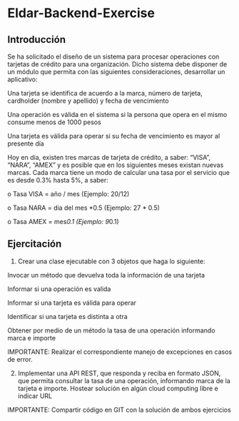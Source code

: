 # Eldar-Backend-Exercise

## Introducción  

Se ha solicitado el diseño de un sistema para procesar operaciones con tarjetas de
crédito para una organización. Dicho sistema debe disponer de un módulo que permita con las
siguientes consideraciones, desarrollar un aplicativo:  

Una tarjeta se identifica de acuerdo a la marca, número de tarjeta, cardholder
(nombre y apellido) y fecha de vencimiento  

Una operación es válida en el sistema si la persona que opera en el mismo consume
menos de 1000 pesos  

Una tarjeta es válida para operar si su fecha de vencimiento es mayor al presente
día  

Hoy en día, existen tres marcas de tarjeta de crédito, a saber: “VISA”, “NARA”,
“AMEX” y es posible que en los siguientes meses existan nuevas marcas. Cada marca
tiene un modo de calcular una tasa por el servicio que es desde 0.3% hasta 5%, a saber:  

o Tasa VISA = año / mes (Ejemplo: 20/12)  

o Tasa NARA = dia del mes *0.5 (Ejemplo: 27 * 0.5)  

o Tasa AMEX = mes*0.1 (Ejemplo: 9*0.1)  

## Ejercitación  

1) Crear una clase ejecutable con 3 objetos que haga lo siguiente:  

Invocar un método que devuelva toda la información de una tarjeta  

Informar si una operación es valida  

Informar si una tarjeta es válida para operar  

Identificar si una tarjeta es distinta a otra  

Obtener por medio de un método la tasa de una operación informando marca e importe  

IMPORTANTE: Realizar el correspondiente manejo de excepciones en casos de error.  

2) Implementar una API REST, que responda y reciba en formato JSON, que permita
consultar la tasa de una operación, informando marca de la tarjeta e importe.
Hostear solución en algún cloud computing libre e indicar URL  

IMPORTANTE: Compartir código en GIT con la solución de ambos ejercicios
